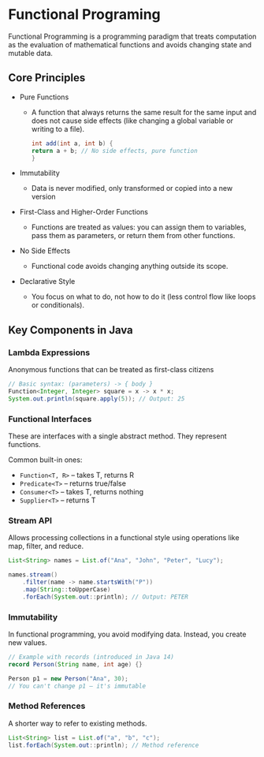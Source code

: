 # Functional Programing

Functional Programming is a programming paradigm that treats computation as the evaluation of mathematical functions and avoids changing state and mutable data.

## Core Principles

- Pure Functions

  - A function that always returns the same result for the same input and does not cause side effects (like changing a global variable or writing to a file).

    ```java
    int add(int a, int b) {
    return a + b; // No side effects, pure function
    }
    ```

- Immutability

  - Data is never modified, only transformed or copied into a new version

- First-Class and Higher-Order Functions

  - Functions are treated as values: you can assign them to variables, pass them as parameters, or return them from other functions.

- No Side Effects

  - Functional code avoids changing anything outside its scope.

- Declarative Style
  - You focus on what to do, not how to do it (less control flow like loops or conditionals).

## Key Components in Java

### Lambda Expressions

Anonymous functions that can be treated as first-class citizens

```java
// Basic syntax: (parameters) -> { body }
Function<Integer, Integer> square = x -> x * x;
System.out.println(square.apply(5)); // Output: 25
```

### Functional Interfaces

These are interfaces with a single abstract method. They represent functions.

Common built-in ones:

- `Function<T, R>` – takes T, returns R
- `Predicate<T>` – returns true/false
- `Consumer<T>` – takes T, returns nothing
- `Supplier<T>` – returns T

### Stream API

Allows processing collections in a functional style using operations like map, filter, and reduce.

```java
List<String> names = List.of("Ana", "John", "Peter", "Lucy");

names.stream()
    .filter(name -> name.startsWith("P"))
    .map(String::toUpperCase)
    .forEach(System.out::println); // Output: PETER
```

### Immutability

In functional programming, you avoid modifying data. Instead, you create new values.

```java
// Example with records (introduced in Java 14)
record Person(String name, int age) {}

Person p1 = new Person("Ana", 30);
// You can't change p1 — it's immutable
```

### Method References

A shorter way to refer to existing methods.

```java
List<String> list = List.of("a", "b", "c");
list.forEach(System.out::println); // Method reference
```
